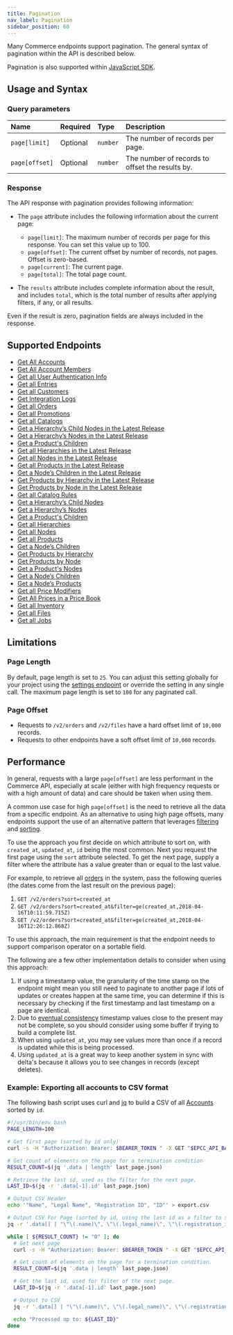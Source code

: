 ```yaml
---
title: Pagination
nav_label: Pagination
sidebar_position: 60
---
```


Many Commerce endpoints support pagination.  The general syntax of pagination within the API is described below.

Pagination is also supported within [JavaScript SDK](/docs/developer-tools).

## Usage and Syntax

### Query parameters

| Name           | Required | Type     | Description                           |
|:---------------|:---------|:---------|:--------------------------------------|
| `page[limit]` | Optional | `number` | The number of records per page. |
| `page[offset]` | Optional | `number` | The number of records to offset the results by. |


### Response
The API response with pagination provides following information:

- The `page` attribute includes the following information about the current page:

    - `page[limit]`: The maximum number of records per page for this response. You can set this value up to 100.
    - `page[offset]`: The current offset by number of records, not pages. Offset is zero-based.
    - `page[current]`: The current page.
    - `page[total]`: The total page count.

- The `results` attribute includes complete information about the result, and includes `total`, which is the total number of results after applying filters, if any, or all results.

Even if the result is zero, pagination fields are always included in the response. 

## Supported Endpoints

* [Get All Accounts](/docs/commerce-cloud/accounts/using-account-management-api/get-all-accounts)
* [Get All Account Members](/docs/commerce-cloud/accounts/using-account-members-api/get-all-account-members)
* [Get all User Authentication Info](/guides/Getting%20Started/authenticationation/single-sign-on/user-authentication-info-api/get-all-user-authentication-info.md)
* [Get all Entries](/docs/commerce-cloud/custom-data/custom-data-flows-api/entries/get-all-entries)
* [Get all Customers](/docs/customer-management/customer-managment-api/get-all-customers)
* [Get Integration Logs](/docs/commerce-cloud/integrations/integrations-api/get-integration-logs)
* [Get all Orders](/docs/commerce-cloud/orders/orders-api/get-all-orders)
* [Get all Promotions](/docs/promotions/promotion-management/get-all-promotions)
* [Get all Catalogs](/docs/pxm/catalogs/catalog-configuration/get-all-catalogs)
* [Get a Hierarchyʼs Child Nodes in the Latest Release](/docs/pxm/catalogs/catalog-latest-release/get-a-hierarchys-children-in-a-release)
* [Get a Hierarchyʼs Nodes in the Latest Release](/docs/pxm/catalogs/catalog-latest-release/get-a-hierarchys-nodes-in-a-release)
* [Get a Product's Children](/docs/pxm/catalogs/catalog-latest-release/get-all-child-products)
* [Get all Hierarchies in the Latest Release](/docs/pxm/catalogs/catalog-latest-release/get-all-hierarchies-in-a-release)
* [Get all Nodes in the Latest Release](/docs/pxm/catalogs/catalog-latest-release/get-all-nodes-in-a-release)
* [Get all Products in the Latest Release](/docs/pxm/catalogs/catalog-latest-release/get-all-products-in-a-release)
* [Get a Nodeʼs Children in the Latest Release](/docs/pxm/catalogs/catalog-latest-release/get-node-children-in-a-release)
* [Get Products by Hierarchy in the Latest Release](/docs/pxm/catalogs/catalog-latest-release/get-products-by-hierarchy-in-a-release)
* [Get Products by Node in the Latest Release](/docs/pxm/catalogs/catalog-latest-release/get-products-by-node-in-a-release)
* [Get all Catalog Rules](/docs/pxm/catalogs/catalog-rules/get-all-catalog-rules)
* [Get a Hierarchyʼs Child Nodes](/docs/pxm/catalogs/shopper-catalog/get-a-hierarchys-children)
* [Get a Hierarchyʼs Nodes](/docs/pxm/catalogs/shopper-catalog/get-a-hierarchys-nodes)
* [Get a Product's Children](/docs/pxm/catalogs/shopper-catalog/get-all-child-products-shopper)
* [Get all Hierarchies](/docs/pxm/catalogs/shopper-catalog/get-all-hierarchies)
* [Get all Nodes](/docs/pxm/catalogs/shopper-catalog/get-all-nodes)
* [Get all Products](/docs/pxm/catalogs/shopper-catalog/get-all-products)
* [Get a Nodeʼs Children](/docs/pxm/catalogs/shopper-catalog/get-node-children)
* [Get Products by Hierarchy](/docs/pxm/catalogs/shopper-catalog/get-products-by-hierarchy)
* [Get Products by Node](/docs/pxm/catalogs/shopper-catalog/get-products-by-node)
* [Get a Product's Nodes](/docs/pxm/products/product-asset-relationships/get-a-products-nodes)
* [Get a Nodeʼs Children](/docs/pxm/hierarchies/node-relationships-api/get-node-children)
* [Get a Nodeʼs Products](/docs/pxm/hierarchies/node-relationships-api/get-node-products)
* [Get all Price Modifiers](/docs/pxm/pricebooks/pxm-pricebooks-modifiers/get-all-price-modifiers)
* [Get All Prices in a Price Book](/docs/pxm/pricebooks/pxm-pricebooks-prices/get-all-prices-in-a-pricebook)
* [Get all Inventory](/docs/pxm/inventories/get-all-inventory)
* [Get all Files](/docs/pxm/products/product-assets/get-all-files)
* [Get all Jobs](/docs/pxm/jobs-api/get-all-jobs)

## Limitations

### Page Length

By default, page length is set to `25`. You can adjust this setting globally for your project using the [settings endpoint](/docs/commerce-cloud/global-project-settings/settings-overview) or override the setting in any single call. The maximum page length is set to `100` for any paginated call.


### Page Offset 
- Requests to `/v2/orders` and `/v2/files` have a hard offset limit of `10,000` records.
- Requests to other endpoints have a soft offset limit of `10,000` records.

## Performance

In general, requests with a large `page[offset]` are less performant in the Commerce API, especially at scale (either with high
frequency requests or with a high amount of data) and care should be taken when using them.

A common use case for high `page[offset]` is the need to retrieve all the data from a specific endpoint. As an alternative to using high page offsets, many endpoints support the use of an alternative pattern that leverages [filtering](/guides/Getting%20Started/api-overview/filtering) and [sorting](/guides/Getting%20Started/api-overview/sorting). 
 
To use the approach you first decide on which attribute to sort on, with `created_at`, `updated_at`, `id` being the most common. Next you request the first page using the `sort` attribute selected. To get the next page, supply a filter where the attribute has a value greater than or equal to the last value.

For example, to retrieve all [orders](/docs/carts-orders/orders/orders-api/get-all-orders) in the system, pass the following queries (the dates come from the last result on the previous page):

1. `GET /v2/orders?sort=created_at`
2. `GET /v2/orders?sort=created_at&filter=ge(created_at,2018-04-16T10:11:59.715Z)` 
3. `GET /v2/orders?sort=created_at&filter=ge(created_at,2018-04-16T12:26:12.868Z)`

To use this approach, the main requirement is that the endpoint needs to support comparison operator on a sortable field.

The following are a few other implementation details to consider when using this approach:
1. If using a timestamp value, the granularity of the time stamp on the endpoint might mean you still need to paginate to another page if lots of updates or creates happen at the same time, you can determine if this is necessary by checking if the first timestamp and last timestamp on a page are identical.
2. Due to [eventual consistency](/guides/Getting%20Started/api-overview/eventual-consistency) timestamp values close to the present may not be complete, so you should consider using some buffer if trying to build a complete list.
3. When using `updated_at`, you may see values more than once if a record is updated while this is being processed.
4. Using `updated_at` is a great way to keep another system in sync with delta's because it allows you to see changes in records (except deletes).

### Example: Exporting all accounts to CSV format

The following bash script uses curl and [jq](https://jqlang.github.io/jq/) to build a CSV of all [Accounts](/docs/commerce-cloud/accounts) sorted by `id`.

```bash
#!/usr/bin/env bash
PAGE_LENGTH=100

# Get first page (sorted by id only)
curl -s -H "Authorization: Bearer: $BEARER_TOKEN " -X GET "$EPCC_API_BASE_URL/v2/accounts?sort=id&page%5Blimit%5D=${PAGE_LENGTH}" > last_page.json

# Get count of elements on the page for a termination condition
RESULT_COUNT=$(jq '.data | length' last_page.json)

# Retrieve the last id, used as the filter for the next page.
LAST_ID=$(jq -r '.data[-1].id' last_page.json)

# Output CSV Header
echo '"Name", "Legal Name", "Registration ID", "ID"' > export.csv

# Output CSV For Page (sorted by id, using the last id as a filter to start the next page)
jq -r '.data[] | "\"\(.name)\", \"\(.legal_name)\", \"\(.registration_id)\", \"\(.id)\", "' last_page.json >> export.csv

while [ ${RESULT_COUNT} != "0" ]; do
  # Get next page
  curl -s -H "Authorization: Bearer: $BEARER_TOKEN " -X GET "$EPCC_API_BASE_URL/v2/accounts?sort=id&page%5Blimit%5D=${PAGE_LENGTH}&filter=gt(id,${LAST_ID})" > last_page.json

  # Get count of elements on the page for a termination condition.
  RESULT_COUNT=$(jq '.data | length' last_page.json)

  # Get the last id, used for filter of the next page.
  LAST_ID=$(jq -r '.data[-1].id' last_page.json)

  # Output to CSV
  jq -r '.data[] | "\"\(.name)\", \"\(.legal_name)\", \"\(.registration_id)\", \"\(.id)\", "' last_page.json >> export.csv

  echo "Processed up to: ${LAST_ID}"
done
```
